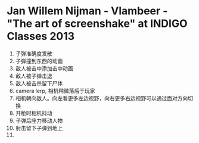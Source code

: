 # Jan Willem Nijman - Vlambeer - "The art of screenshake" at INDIGO Classes 2013

1. 子弹准确度发散
2. 子弹撞到东西的动画
3. 敌人被击中添加击中动画
4. 敌人被子弹击退
5. 敌人被击杀留下尸体
6. camera lerp, 相机稍微落后于玩家
7. 相机朝向敌人。向左看更多左边视野，向右更多右边视野可以通过面对方向切换
8. 开枪时相机抖动
9. 子弹后座力移动人物
10. 射击留下子弹到地上
11.